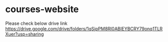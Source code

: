 # courses-website
Please check below drive link
https://drive.google.com/drive/folders/1qSjpPM8RI0ABIEYBCRY79onq1TLRXuer?usp=sharing
